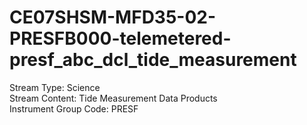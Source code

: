 # CE07SHSM-MFD35-02-PRESFB000-telemetered-presf_abc_dcl_tide_measurement

Stream Type: Science<br>
Stream Content: Tide Measurement Data Products<br>
Instrument Group Code: PRESF<br>
